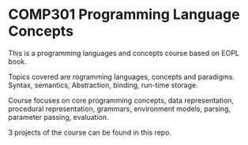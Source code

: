 # COMP301 Programming  Language Concepts

  This is a programming languages and concepts course based on EOPL book. 

  Topics covered are rogramming languages, concepts and paradigms. Syntax, semantics, Abstraction, binding, run-time storage. 
  
  Course focuses on core programming concepts, data representation, procedural representation, grammars, environment models, parsing, parameter passing, evaluation. 
  
  3 projects of the course can be found in this repo.
